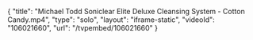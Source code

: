 {
    "title": "Michael Todd Soniclear Elite Deluxe Cleansing System - Cotton Candy.mp4",
    "type": "solo",
    "layout": "iframe-static",
    "videoId": "106021660",
    "url": "\/tvpembed\/106021660"
}
